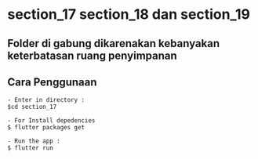 # section_17 section_18 dan section_19

## Folder di gabung dikarenakan kebanyakan keterbatasan ruang penyimpanan

## Cara Penggunaan
```
- Enter in directory :
$cd section_17

- For Install depedencies
$ flutter packages get

- Run the app :
$ flutter run
```